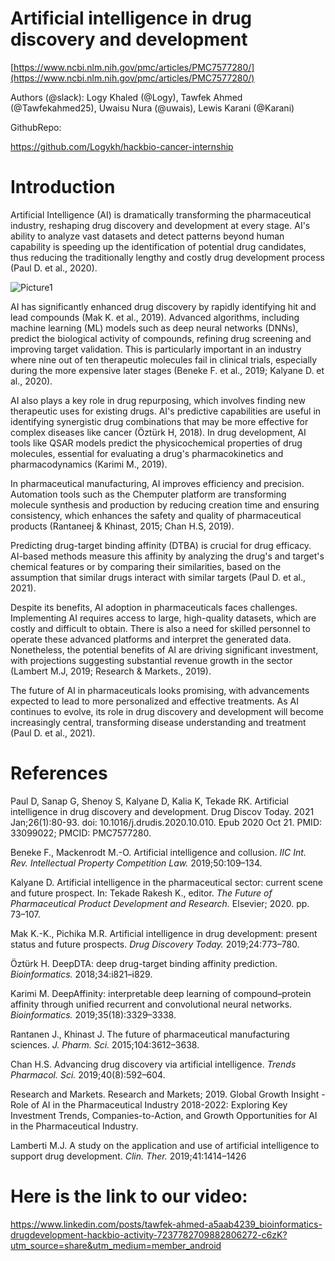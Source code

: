 # **Artificial intelligence in drug discovery and development**

[https://www.ncbi.nlm.nih.gov/pmc/articles/PMC7577280/](https://www.ncbi.nlm.nih.gov/pmc/articles/PMC7577280/)

 

Authors (@slack): Logy Khaled (@Logy), Tawfek Ahmed (@Tawfekahmed25), Uwaisu Nura (@uwais), Lewis Karani (@Karani)

 

GithubRepo:

https://github.com/Logykh/hackbio-cancer-internship

# **Introduction**

Artificial Intelligence (AI) is dramatically transforming the pharmaceutical industry, reshaping drug discovery and development at every stage. AI's ability to analyze vast datasets and detect patterns beyond human capability is speeding up the identification of potential drug candidates, thus reducing the traditionally lengthy and costly drug development process (Paul D. et al., 2020).

![Picture1](https://github.com/user-attachments/assets/8ea7418c-df79-4c2d-8f8a-f5d61a082897)


AI has significantly enhanced drug discovery by rapidly identifying hit and lead compounds (Mak K. et al., 2019). Advanced algorithms, including machine learning (ML) models such as deep neural networks (DNNs), predict the biological activity of compounds, refining drug screening and improving target validation. This is particularly important in an industry where nine out of ten therapeutic molecules fail in clinical trials, especially during the more expensive later stages (Beneke F. et al., 2019; Kalyane D. et al., 2020).

AI also plays a key role in drug repurposing, which involves finding new therapeutic uses for existing drugs. AI's predictive capabilities are useful in identifying synergistic drug combinations that may be more effective for complex diseases like cancer (Öztürk H, 2018). In drug development, AI tools like QSAR models predict the physicochemical properties of drug molecules, essential for evaluating a drug's pharmacokinetics and pharmacodynamics (Karimi M., 2019).

In pharmaceutical manufacturing, AI improves efficiency and precision. Automation tools such as the Chemputer platform are transforming molecule synthesis and production by reducing creation time and ensuring consistency, which enhances the safety and quality of pharmaceutical products (Rantaneej & Khinast, 2015; Chan H.S, 2019).

Predicting drug-target binding affinity (DTBA) is crucial for drug efficacy. AI-based methods measure this affinity by analyzing the drug's and target's chemical features or by comparing their similarities, based on the assumption that similar drugs interact with similar targets (Paul D. et al., 2021).

Despite its benefits, AI adoption in pharmaceuticals faces challenges. Implementing AI requires access to large, high-quality datasets, which are costly and difficult to obtain. There is also a need for skilled personnel to operate these advanced platforms and interpret the generated data. Nonetheless, the potential benefits of AI are driving significant investment, with projections suggesting substantial revenue growth in the sector (Lambert M.J, 2019; Research & Markets., 2019).

The future of AI in pharmaceuticals looks promising, with advancements expected to lead to more personalized and effective treatments. As AI continues to evolve, its role in drug discovery and development will become increasingly central, transforming disease understanding and treatment (Paul D. et al., 2021).

# **References**

Paul D, Sanap G, Shenoy S, Kalyane D, Kalia K, Tekade RK. Artificial intelligence in drug discovery and development. Drug Discov Today. 2021 Jan;26(1):80-93. doi: 10.1016/j.drudis.2020.10.010. Epub 2020 Oct 21\. PMID: 33099022; PMCID: PMC7577280.

Beneke F., Mackenrodt M.-O. Artificial intelligence and collusion. *IIC Int. Rev. Intellectual Property Competition Law.* 2019;50:109–134.

Kalyane D. Artificial intelligence in the pharmaceutical sector: current scene and future prospect. In: Tekade Rakesh K., editor. *The Future of Pharmaceutical Product Development and Research.* Elsevier; 2020\. pp. 73–107.

Mak K.-K., Pichika M.R. Artificial intelligence in drug development: present status and future prospects. *Drug Discovery Today.* 2019;24:773–780.

Öztürk H. DeepDTA: deep drug-target binding affinity prediction. *Bioinformatics.* 2018;34:i821–i829.

Karimi M. DeepAffinity: interpretable deep learning of compound–protein affinity through unified recurrent and convolutional neural networks. *Bioinformatics.* 2019;35(18):3329–3338.

Rantanen J., Khinast J. The future of pharmaceutical manufacturing sciences. *J. Pharm. Sci.* 2015;104:3612–3638.

Chan H.S. Advancing drug discovery via artificial intelligence. *Trends Pharmacol. Sci.* 2019;40(8):592–604.

Research and Markets. Research and Markets; 2019\. Global Growth Insight \- Role of AI in the Pharmaceutical Industry 2018-2022: Exploring Key Investment Trends, Companies-to-Action, and Growth Opportunities for AI in the Pharmaceutical Industry.

Lamberti M.J. A study on the application and use of artificial intelligence to support drug development. *Clin. Ther.* 2019;41:1414–1426

 

 # **Here is the link to our video:**
https://www.linkedin.com/posts/tawfek-ahmed-a5aab4239_bioinformatics-drugdevelopment-hackbio-activity-7237782709882806272-c6zK?utm_source=share&utm_medium=member_android
